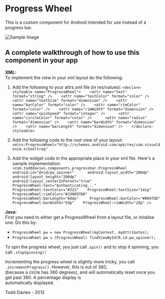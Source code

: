 Progress Wheel
=============

This is a custom component for Android intended for use instead of a progress bar.

![Sample Image](ProgressWheel/sample_image.png "An example implementation")

A complete walkthrough of how to use this component in your app
-------------

**XML:**   
To implement the view in your xml layout do the following:

1. Add the following to your attrs.xml file (in res/values):
`<declare-styleable name="ProgressWheel">   
	<attr name="text" format="string" />   
	<attr name="textColor" format="color" />   
	<attr name="textSize" format="dimension" />   
	<attr name="barColor" format="color" />   
	<attr name="rimColor" format="color" />   
	<attr name="rimWidth" format="dimension" />   
	<attr name="spinSpeed" format="integer" />     
	<attr name="circleColor" format="color" />     
	<attr name="radius" format="dimension" />   
	<attr name="barWidth" format="dimension" />   
	<attr name="barLength" format="dimension" />   
</declare-styleable>`

2. Add the following code to the root view of your layout:
`xmlns:ProgressWheel="http://schemas.android.com/apk/res/com.visualdenim.schooltraq"`

3. Add the widget code in the appropriate place in your xml file. Here's a sample implementation:
`<com.todddavies.components.progressbar.ProgressWheel   
    android:id="@+id/pw_spinner"     
    android:layout_width="200dp"    
    android:layout_height="200dp"   
    android:layout_centerInParent="true"   
    ProgressWheel:text="Authenticating..."    
    ProgressWheel:textColor="#222"   
    ProgressWheel:textSize="14sp"   
    ProgressWheel:rimColor="#330097D6"   
    ProgressWheel:barLength="60dp"    
    ProgressWheel:barColor="#0097D6"   
    ProgressWheel:barWidth="5dp"   
    ProgressWheel:rimWidth="2dp" />`   
	
**Java:**   
First you need to either get a ProgressWheel from a layout file, or initalise one. Do this by:

-  `ProgressWheel pw = new ProgressWheel(myContext, myAttributes);`
-  `ProgressWheel pw = (ProgressWheel) findViewById(R.id.pw_spinner);`

To spin the progress wheel, you just call .`spin()` and to stop it spinning, you call `.stopSpinning()`

Incrementing the progress wheel is slightly more tricky, you call `.incrementProgress()`. However, this is out of 360,  
(because a circle has 360 degrees), and will automatically reset once you get past 360. A percentage display is   
automatically displayed.

Todd Davies - 2012